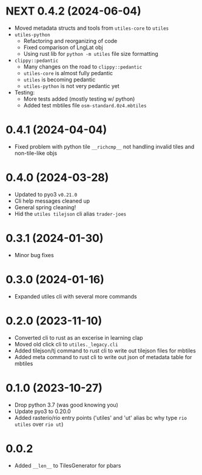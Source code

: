 # NEXT 0.4.2 (2024-06-04)

- Moved metadata structs and tools from `utiles-core` to `utiles`
- `utiles-python`
    - Refactoring and reorganizing of code
    - Fixed comparison of LngLat obj
    - Using rust lib for `python -m utiles` file size formatting
- `clippy::pedantic`
    - Many changes on the road to `clippy::pedantic`
    - `utiles-core` is almost fully pedantic
    - `utiles` is becoming pedantic
    - `utiles-python` is not very pedantic yet
- Testing:
    - More tests added (mostly testing w/ python)
    - Added test mbtiles file `osm-standard.0z4.mbtiles`

# 0.4.1 (2024-04-04)

- Fixed problem with python tile `__richcmp__` not handling invalid tiles and non-tile-like objs

# 0.4.0 (2024-03-28)

- Updated to pyo3 `v0.21.0`
- Cli help messages cleaned up
- General spring cleaning!
- Hid the `utiles tilejson` cli alias `trader-joes`

# 0.3.1 (2024-01-30)

- Minor bug fixes

# 0.3.0 (2024-01-16)

- Expanded utiles cli with several more commands

# 0.2.0 (2023-11-10)

- Converted cli to rust as an excerise in learning clap
- Moved old click cli to `utiles._legacy.cli`
- Added tilejson/tj command to rust cli to write out tilejson files for mbtiles
- Added meta command to rust cli to write out json of metadata table for mbtiles

# 0.1.0 (2023-10-27)

- Drop python 3.7 (was good knowing you)
- Update pyo3 to 0.20.0
- Added rasterio/rio entry points ('utiles' and 'ut' alias bc why type `rio utiles` over `rio ut`)

# 0.0.2

- Added `__len__` to TilesGenerator for pbars
